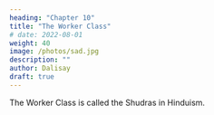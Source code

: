 ```yaml
---
heading: "Chapter 10"
title: "The Worker Class"
# date: 2022-08-01
weight: 40
image: /photos/sad.jpg
description: ""
author: Dalisay
draft: true
---
```


The Worker Class is called the Shudras in Hinduism. 

